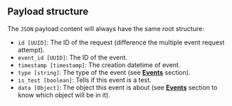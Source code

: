## Payload structure

The `JSON` payload content will always have the same root structure:

- `id [UUID]`: The ID of the request (difference the multiple event request attempt).
- `event_id [UUID]`: The ID of the event.
- `timestamp [timestamp]`: The creation datetime of event.
- `type [string]`: The type of the event (see [**Events**](events.md) section).
- `is_test [boolean]`: Tells if this event is a test.
- `data [Object]`: The object this event is about (see [**Events**](events.md) section to know which object will be in it).
